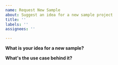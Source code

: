 ```yaml
---
name: Request New Sample
about: Suggest an idea for a new sample project
title: ''
labels: ''
assignees: ''

---
```


**What is your idea for a new sample?**

**What's the use case behind it?**
